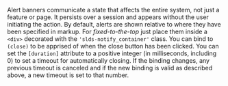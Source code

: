 Alert banners communicate a state that affects the entire system, not just a feature or page. It persists over a session and appears without the user initiating the action.
By default, alerts are shown relative to where they have been specified in markup. For *fixed-to-the-top* just place them inside a `<div>` decorated with the `'slds-notify_container'` class.
You can bind to `(close)` to be apprised of when the close button has been clicked.
You can set the `[duration]` attribute to a positive integer (in milliseconds, including 0) to set a timeout for automatically closing. If the binding changes, any previous timeout is canceled and if the new binding is valid as described above, a new timeout is set to that number.
